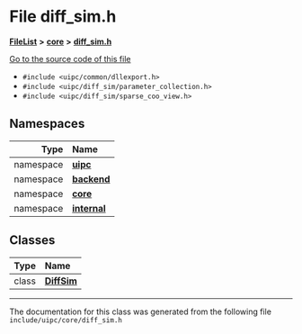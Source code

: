 

# File diff\_sim.h



[**FileList**](files.md) **>** [**core**](dir_eca9d1283f7cad9ff89c5ab44937d4d9.md) **>** [**diff\_sim.h**](diff__sim_8h.md)

[Go to the source code of this file](diff__sim_8h_source.md)



* `#include <uipc/common/dllexport.h>`
* `#include <uipc/diff_sim/parameter_collection.h>`
* `#include <uipc/diff_sim/sparse_coo_view.h>`













## Namespaces

| Type | Name |
| ---: | :--- |
| namespace | [**uipc**](namespaceuipc.md) <br> |
| namespace | [**backend**](namespaceuipc_1_1backend.md) <br> |
| namespace | [**core**](namespaceuipc_1_1core.md) <br> |
| namespace | [**internal**](namespaceuipc_1_1core_1_1internal.md) <br> |


## Classes

| Type | Name |
| ---: | :--- |
| class | [**DiffSim**](classuipc_1_1core_1_1_diff_sim.md) <br> |



















































------------------------------
The documentation for this class was generated from the following file `include/uipc/core/diff_sim.h`

